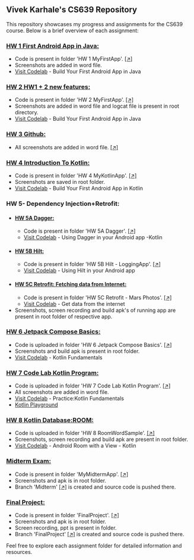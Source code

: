 ## Vivek Karhale's CS639 Repository

This repository showcases my progress and assignments for the CS639 course. Below is a brief overview of each assignment:

### [HW 1 First Android App in Java:](HW%201%20MyFirstApp)

- Code is present in folder 'HW 1 MyFirstApp'. [[↗]](HW%201%20MyFirstApp)
- Screenshots are added in word file.
- [Visit Codelab](https://developer.android.com/codelabs/build-your-first-android-app#0) - Build Your First Android App in Java

### [HW 2 HW1 + 2 new features:](HW%202%20MyFirstApp)

- Code is present in folder 'HW 2 MyFirstApp'. [[↗]](HW%202%20MyFirstApp)
- Screenshots are added in word file and logcat file is present in root directory.
- [Visit Codelab](https://developer.android.com/codelabs/build-your-first-android-app#0) - Build Your First Android App in Java

### [HW 3 Github:](HW%203%20Github)

- All screenshots are added in word file. [[↗]](HW%203%20Github)

### [HW 4 Introduction To Kotlin:](HW%204%20MyKotlinApp)

- Code is present in folder 'HW 4 MyKotlinApp'. [[↗]](HW%204%20MyKotlinApp)
- Screenshots are saved in root folder.
- [Visit Codelab](https://developer.android.com/codelabs/build-your-first-android-app-kotlin#0) - Build Your First Android App in Kotlin

### HW 5- Dependency Injection+Retrofit:

- #### [HW 5A Dagger:](HW%205A%20Dagger)
  - Code is present in folder 'HW 5A Dagger'. [[↗]](HW%205A%20Dagger)
  - [Visit Codelab](https://developer.android.com/codelabs/android-dagger#0) - Using Dagger in your Android app -Kotlin
- #### [HW 5B Hilt:](HW%205B%20Hilt%20-%20LoggingApp)
  - Code is present in folder 'HW 5B Hilt - LoggingApp'. [[↗]](HW%205B%20Hilt%20-%20LoggingApp)
  - [Visit Codelab](https://developer.android.com/codelabs/android-hilt#0) - Using Hilt in your Android app
- #### [HW 5C Retrofit: Fetching data from Internet:](HW%205C%20Retrofit%20-%20Mars%20Photos)
  - Code is present in folder 'HW 5C Retrofit - Mars Photos'. [[↗]](HW%205C%20Retrofit%20-%20Mars%20Photos)
  - [Visit Codelab](https://developer.android.com/codelabs/basic-android-kotlin-training-getting-data-internet#0) - Get data from the internet
- Screenshots, screen recording and build apk's of running app are present in root folder of respective app.

### [HW 6 Jetpack Compose Basics:](HW%206%20Jetpack%20Compose%20Basics)

- Code is uploaded in folder 'HW 6 Jetpack Compose Basics'. [[↗]](HW%206%20Jetpack%20Compose%20Basics)
- Screenshots and build apk is present in root folder.
- [Visit Codelab](https://developer.android.com/codelabs/jetpack-compose-basics#0) - Kotlin Fundamentals

### [HW 7 Code Lab Kotlin Program:](HW%207%20Code%20Lab%20Kotlin%20Program)

- Code is uploaded in folder 'HW 7 Code Lab Kotlin Program'. [[↗]](HW%207%20Code%20Lab%20Kotlin%20Program)
- All screenshots are added in word file.
- [Visit Codelab](https://developer.android.com/codelabs/basic-android-kotlin-compose-kotlin-fundamentals-practice-problems#0) - Practice:Kotlin Fundamentals
- [Kotlin Playground](https://developer.android.com/training/kotlinplayground)

### [HW 8 Kotlin Database:ROOM:](HW%208%20RoomWordSample)

- Code is uploaded in folder 'HW 8 RoomWordSample'. [[↗]](HW%208%20RoomWordSample)
- Screenshots, screen recording and build apk are present in root folder.
- [Visit Codelab](https://developer.android.com/codelabs/android-room-with-a-view-kotlin#0) - Android Room with a View - Kotlin

### [Midterm Exam:](MyMidtermApp)

- Code is present in folder 'MyMidtermApp'. [[↗]](MyMidtermApp)
- Screenshots and apk is in root folder.
- Branch 'Midterm' [[↗]](https://github.com/Kvivek2109/cs639/tree/Midterm) is created and source code is pushed there.

### [Final Project:](FinalProject)

- Code is present in folder 'FinalProject'. [[↗]](FinalProject)
- Screenshots and apk is in root folder.
- Screen recording, ppt is present in folder.
- Branch 'FinalProject' [[↗]](https://github.com/Kvivek2109/cs639/tree/FinalProject) is created and source code is pushed there.

Feel free to explore each assignment folder for detailed information and resources.
